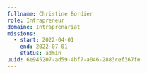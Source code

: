 ```yaml
---
fullname: Christine Bordier
role: Intrapreneur
domaine: Intraprenariat
missions:
  - start: 2022-04-01
    end: 2022-07-01
    status: admin
uuid: 6e945207-ad59-4bf7-a046-2883cef367fe
---
```

